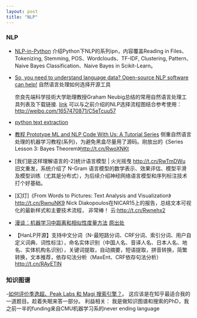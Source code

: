 ```yaml
---
layout: post
title: "NLP"
---
```



### NLP

- [NLP-in-Python](https://github.com/arnicas/NLP-in-Python) 介绍Python下NLP的系列ipn，内容覆盖Reading in Files、Tokenizing, Stemming, POS、Wordclouds、TF-IDF, Clustering, Pattern、Naive Bayes Classification、Naive Bayes in Scikit-Learn。

- [So, you need to understand language data? Open-source NLP software can help!](http://entopix.com/so-you-need-to-understand-language-data-open-source-nlp-software-can-help/) 自然语言处理如何选择开源工具

	奈良先端科学技術大学助理教授Graham Neubig总结的常用自然语言处理工具列表及下载链接. [link](http://www.phontron.com/nlptools.php) 可以与之前介绍的NLP选择流程图结合参考使用：http://weibo.com/1657470871/C5eTcuu57

- [python text extraction](http://python.memect.com/?tag=textextraction)

- [教程 Prototype ML and NLP Code With Us: A Tutorial Series](http://t.cn/RwoXoUx) 侧重自然语言处理的机器学习教程(系列)，为避免黑盒尽量用了源码。刚放出的《Series Lesson 3: Bayes Theorem》http://t.cn/RwoXNKt

- [我们是这样理解语言的-2]统计语言模型 | 火光摇曳 http://t.cn/RwTmDWu 旧文重发，系统介绍了 N-Gram 语言模型的数学表示、效果评估、模型平滑及模型训练（尤其是分布式），为后续介绍神经网络语言模型和序列标注技术打个好基础。

- [幻灯]《From Words to Pictures: Text Analysis and Visualization》http://t.cn/RwnuNK9 Nick Diakopoulos在NICAR15上的报告，总结文本可视化的最新样式和主要技术流程， 非常棒！ 云:http://t.cn/Rwnehx2

- [漫谈：机器学习中距离和相似性度量方法](http://dataunion.org/11710.html) [原出处](http://www.cnblogs.com/daniel-D/)

- 【HanLP开源】支持中文分词（N-最短路分词、CRF分词、索引分词、用户自定义词典、词性标注），命名实体识别（中国人名、音译人名、日本人名、地名、实体机构名识别），关键词提取，自动摘要，短语提取，拼音转换，简繁转换，文本推荐，依存句法分析（MaxEnt、CRF依存句法分析）http://t.cn/RAyETlN


### 知识图谱

-[如何评价季逸超、Peak Labs 和 Magi 搜索引擎？](http://www.zhihu.com/question/28627372/answer/41625214)。 这应该是在知乎最适合我的一道题目。趁着失眠来答一部分。 利益相关： 我是做知识图谱和搜索的PhD，我之前一半的funding来自CMU机器学习系的never ending language




